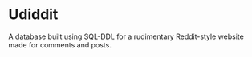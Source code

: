 # Udiddit

A database built using SQL-DDL for a rudimentary Reddit-style website made for comments and posts.
